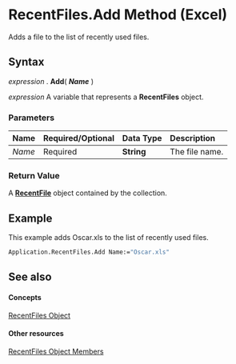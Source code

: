 
# RecentFiles.Add Method (Excel)

Adds a file to the list of recently used files.


## Syntax

 _expression_ . **Add**( **_Name_** )

 _expression_ A variable that represents a **RecentFiles** object.


### Parameters



|**Name**|**Required/Optional**|**Data Type**|**Description**|
|:-----|:-----|:-----|:-----|
| _Name_|Required| **String**|The file name.|

### Return Value

A  **[RecentFile](39d0a969-179d-a7bd-e5ab-7baf7930712a.md)** object contained by the collection.


## Example

This example adds Oscar.xls to the list of recently used files.


```vb
Application.RecentFiles.Add Name:="Oscar.xls"
```


## See also


#### Concepts


[RecentFiles Object](e33ae942-0444-0631-be08-386366b6ebdb.md)
#### Other resources


[RecentFiles Object Members](3f43e601-21ee-c8f8-890f-5d3d3d39d252.md)
